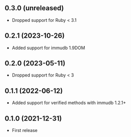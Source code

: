 ## 0.3.0 (unreleased)

- Dropped support for Ruby < 3.1

## 0.2.1 (2023-10-26)

- Added support for immudb 1.9DOM

## 0.2.0 (2023-05-11)

- Dropped support for Ruby < 3

## 0.1.1 (2022-06-12)

- Added support for verified methods with immudb 1.2.1+

## 0.1.0 (2021-12-31)

- First release
